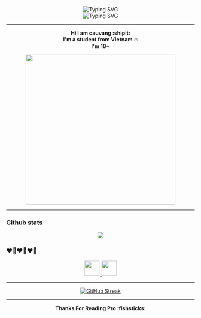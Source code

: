 <div align="center">
<img src="https://readme-typing-svg.demolab.com?font=JetBrains+Mono&duration=5000&pause=2000&color=58F7B4&center=true&vCenter=true&width=200&height=40&lines=Hello+Bro!" alt="Typing SVG" />
<br>
<img src="https://readme-typing-svg.demolab.com?font=JetBrains+Mono&duration=2000&pause=3600000&color=9FF740&center=true&vCenter=true&width=200&height=40&lines=About Me %E2%9D%A4%EF%B8%8F" alt="Typing SVG" />
</div>

***

<div align="center">
  <p> <b> Hi I am cauvang :shipit: </b> <br> <b> I'm a student from Vietnam</b> 🔥 <br> <b>I'm 18+</b> </p>
<img src="https://user-images.githubusercontent.com/90708399/172577567-2de87cc6-0ef6-43ea-a19b-1f4b87dd9b1e.gif" height="400" width="400"  />
</div>

***
### Github stats


<div align="center">
    <img src="https://camo.githubusercontent.com/28f594b60b037b4198add394a1e1a1a3dedb5cc2003ff784a141dcfb879da8dc/68747470733a2f2f6769746875622d726561646d652d73746174732e76657263656c2e6170702f6170693f757365726e616d653d6363617576616e67267468656d653d7261646963616c26686964655f626f726465723d66616c736526696e636c7564655f616c6c5f636f6d6d6974733d66616c736526636f756e745f707269766174653d747275652673686f775f69636f6e733d74727565"/>
</div>

### ❤️‍🔥❤️‍🔥❤️‍🔥

<div align="center">
<a href="https://discordjs.com/" target="_blank">
<img src="https://discordjs.dev/apple-touch-icon.png" height="40" witdht="40"  style="margin-right: 2px;">
</a>

<a href="https://JavaScript.com/" target="_blank">
<img src="https://profilinator.rishav.dev/skills-assets/javascript-original.svg" height="40" />  
</a>
</div>

***

<div align="center">
<a href="https://git.io/streak-stats"><img src="https://streak-stats.demolab.com?user=ccauvang&theme=neon-dark&date_format=j%20M%5B%20Y%5D" alt="GitHub Streak" /></a>
</div>

***

<div align="center">
  <p><b> Thanks For Reading Pro :fishsticks: </b></p>
</div>

